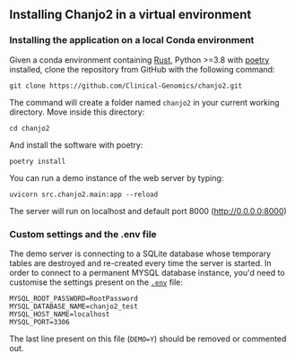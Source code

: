 ## Installing Chanjo2 in a virtual environment

### Installing the application on a local Conda environment

Given a conda environment containing [Rust][rust], Python >=3.8 with [poetry](https://github.com/python-poetry/poetry) installed, clone the repository from GitHub with the following command:

```
git clone https://github.com/Clinical-Genomics/chanjo2.git
```

The command will create a folder named `chanjo2` in your current working directory. Move inside this directory:

```
cd chanjo2
```

And install the software with poetry:

```
poetry install
```

You can run a demo instance of the web server by typing:

```
uvicorn src.chanjo2.main:app --reload
```

The server will run on localhost and default port 8000 (http://0.0.0.0:8000)


### Custom settings and the .env file

The demo server is connecting to a SQLite database whose temporary tables are destroyed and re-created every time the server is started.
In order to connect to a permanent MYSQL database instance, you'd need to customise the settings present on the [`.env`](https://github.com/Clinical-Genomics/chanjo2/blob/main/.env) file:

```
MYSQL_ROOT_PASSWORD=RootPassword
MYSQL_DATABASE_NAME=chanjo2_test
MYSQL_HOST_NAME=localhost
MYSQL_PORT=3306
```

The last line present on this file (`DEMO=Y`) should be removed or commented out.

[rust]: https://www.rust-lang.org/
